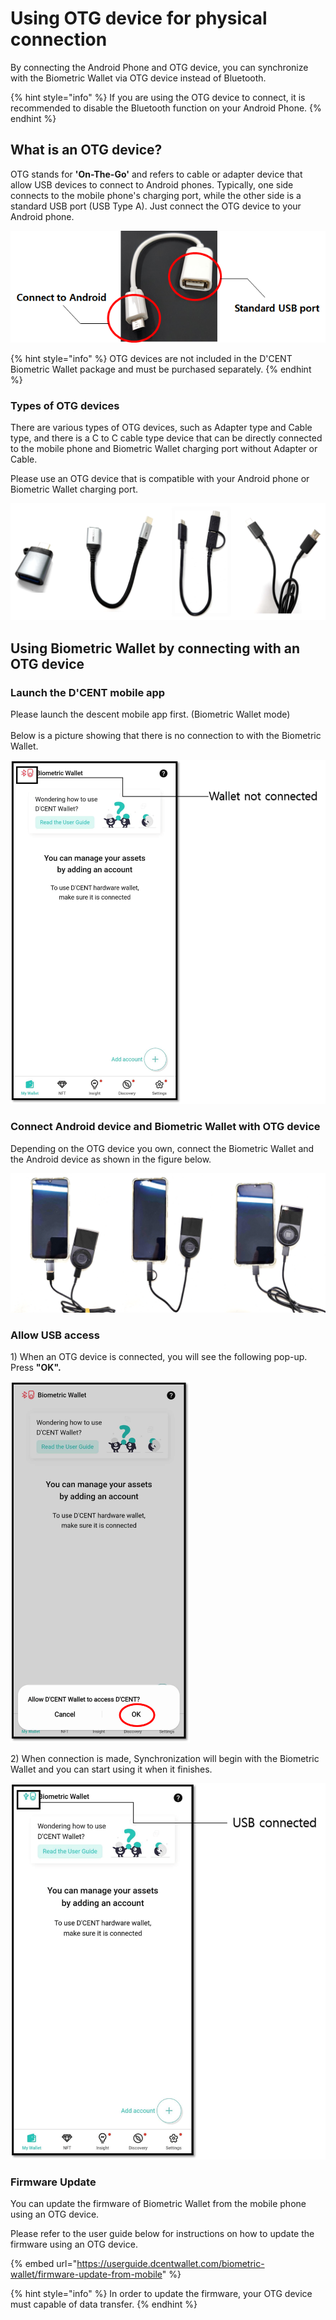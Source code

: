 # Using OTG device for physical connection

By connecting the Android Phone and OTG device, you can synchronize with the Biometric Wallet via OTG device instead of Bluetooth.

{% hint style="info" %}
If you are using the OTG device to connect, it is recommended to disable the Bluetooth function on your Android Phone.
{% endhint %}

## What is an OTG device? <a href="#otg" id="otg"></a>

OTG stands for **'On-The-Go'** and refers to cable or adapter device that allow USB devices to connect to Android phones. Typically, one side connects to the mobile phone's charging port, while the other side is a standard USB port (USB Type A). Just connect the OTG device to your Android phone.

<div align="left"><img src="../../.gitbook/assets/image (88).png" alt="Example of OTG cable"></div>

{% hint style="info" %}
OTG devices are not included in the D'CENT Biometric Wallet package and must be purchased separately.
{% endhint %}

### Types of OTG devices <a href="#id-5-otg" id="id-5-otg"></a>

There are various types of OTG devices, such as Adapter type and Cable type, and there is a C to C cable type device that can be directly connected to the mobile phone and Biometric Wallet charging port without Adapter or Cable.

Please use an OTG device that is compatible with your Android phone or Biometric Wallet charging port.

<div align="left"><img src="../../.gitbook/assets/OTG 예시.png" alt="Example of OTG devices : Adapter type / Cable type / D&#x27;CENT 2-IN-1 OTG Cable / C to C cable"></div>

## Using Biometric Wallet by connecting with an OTG device <a href="#otg-1" id="otg-1"></a>

### Launch the D'CENT mobile app

Please launch the descent mobile app first. (Biometric Wallet mode)\
\
Below is a picture showing that there is no connection to with the Biometric Wallet.

<div align="left"><img src="../../.gitbook/assets/OTG-eng01.png" alt="" width="563"></div>

### Connect Android device and Biometric Wallet with OTG device <a href="#otg-2" id="otg-2"></a>

Depending on the OTG device you own, connect the Biometric Wallet and the Android device as shown in the figure below.

<div align="left"><img src="../../.gitbook/assets/연결 예시.png" alt=""></div>

### Allow USB access <a href="#usb" id="usb"></a>

1\) When an OTG device is connected, you will see the following pop-up. Press **"OK".**

<div align="left"><img src="../../.gitbook/assets/OTG-eng02.png" alt="" width="287"></div>

2\) When connection is made, Synchronization will begin with the Biometric Wallet and you can start using it when it finishes.

<div align="left"><img src="../../.gitbook/assets/OTG-eng03.png" alt="" width="563"></div>

### Firmware Update

You can update the firmware of Biometric Wallet from the mobile phone using an OTG device.

Please refer to the user guide below for instructions on how to update the firmware using an OTG device.

{% embed url="https://userguide.dcentwallet.com/biometric-wallet/firmware-update-from-mobile" %}

{% hint style="info" %}
In order to update the firmware, your OTG device must capable of data transfer.
{% endhint %}

